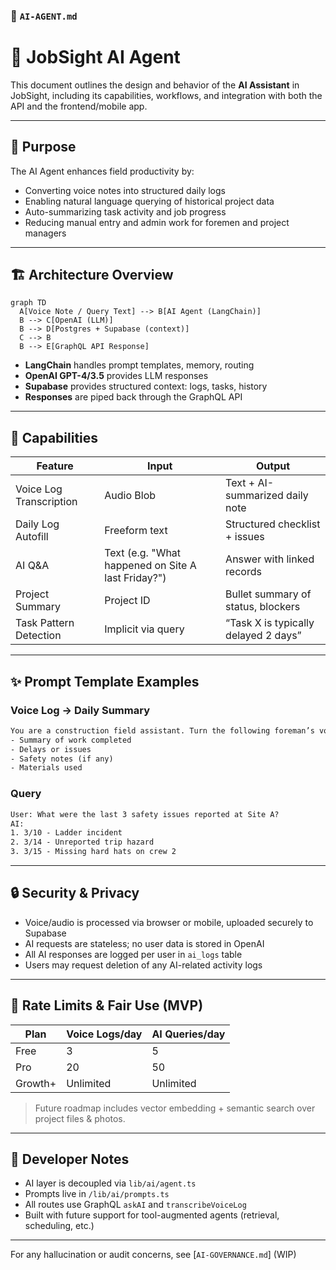 ### 📄 `AI-AGENT.md`

# 🤖 JobSight AI Agent

This document outlines the design and behavior of the **AI Assistant** in JobSight, including its capabilities, workflows, and integration with both the API and the frontend/mobile app.

---

## 🧠 Purpose

The AI Agent enhances field productivity by:
- Converting voice notes into structured daily logs
- Enabling natural language querying of historical project data
- Auto-summarizing task activity and job progress
- Reducing manual entry and admin work for foremen and project managers

---

## 🏗 Architecture Overview

```mermaid
graph TD
  A[Voice Note / Query Text] --> B[AI Agent (LangChain)]
  B --> C[OpenAI (LLM)]
  B --> D[Postgres + Supabase (context)]
  C --> B
  B --> E[GraphQL API Response]
```

- **LangChain** handles prompt templates, memory, routing
- **OpenAI GPT-4/3.5** provides LLM responses
- **Supabase** provides structured context: logs, tasks, history
- **Responses** are piped back through the GraphQL API

---

## 🧾 Capabilities

| Feature                  | Input                | Output                            |
|--------------------------|----------------------|------------------------------------|
| Voice Log Transcription | Audio Blob           | Text + AI-summarized daily note    |
| Daily Log Autofill      | Freeform text        | Structured checklist + issues      |
| AI Q&A                  | Text (e.g. "What happened on Site A last Friday?") | Answer with linked records        |
| Project Summary         | Project ID           | Bullet summary of status, blockers |
| Task Pattern Detection  | Implicit via query   | “Task X is typically delayed 2 days” |

---

## ✨ Prompt Template Examples

### Voice Log → Daily Summary
```txt
You are a construction field assistant. Turn the following foreman’s voice notes into a structured daily log with:
- Summary of work completed
- Delays or issues
- Safety notes (if any)
- Materials used
```

### Query
```txt
User: What were the last 3 safety issues reported at Site A?
AI:
1. 3/10 - Ladder incident
2. 3/14 - Unreported trip hazard
3. 3/15 - Missing hard hats on crew 2
```

---

## 🔒 Security & Privacy

- Voice/audio is processed via browser or mobile, uploaded securely to Supabase
- AI requests are stateless; no user data is stored in OpenAI
- All AI responses are logged per user in `ai_logs` table
- Users may request deletion of any AI-related activity logs

---

## 📐 Rate Limits & Fair Use (MVP)

| Plan        | Voice Logs/day | AI Queries/day |
|-------------|----------------|----------------|
| Free        | 3              | 5              |
| Pro         | 20             | 50             |
| Growth+     | Unlimited      | Unlimited      |

> Future roadmap includes vector embedding + semantic search over project files & photos.

---

## 🧩 Developer Notes

- AI layer is decoupled via `lib/ai/agent.ts`
- Prompts live in `/lib/ai/prompts.ts`
- All routes use GraphQL `askAI` and `transcribeVoiceLog`
- Built with future support for tool-augmented agents (retrieval, scheduling, etc.)

---

For any hallucination or audit concerns, see [`AI-GOVERNANCE.md`] (WIP)
